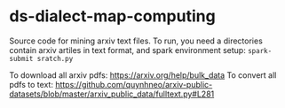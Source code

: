 # ds-dialect-map-computing

Source code for mining arxiv text files.
To run, you need a directories contain arxiv artiles in text format, and spark environment setup:
`spark-submit sratch.py`

To download all arxiv pdfs: https://arxiv.org/help/bulk_data
To convert all pdfs to text: https://github.com/quynhneo/arxiv-public-datasets/blob/master/arxiv_public_data/fulltext.py#L281
